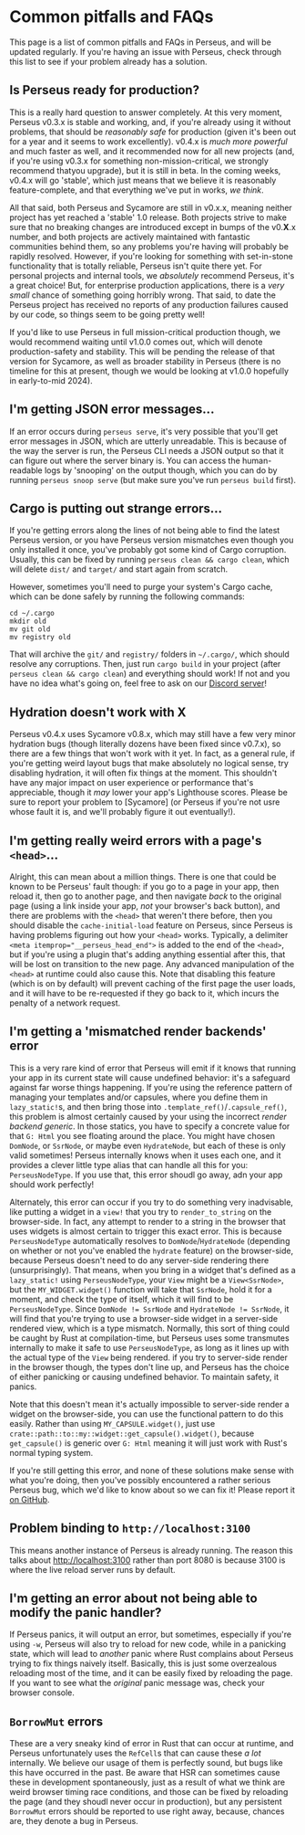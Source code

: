 # Common pitfalls and FAQs

This page is a list of common pitfalls and FAQs in Perseus, and will be updated regularly. If you're having an issue with Perseus, check through this list to see if your problem already has a solution.

## Is Perseus ready for production?

This is a really hard question to answer completely. At this very moment, Perseus v0.3.x is stable and working, and, if you're already using it without problems, that should be *reasonably safe* for production (given it's been out for a year and it seems to work excellently). v0.4.x is *much more powerful* and much faster as well, and it recommended now for all new projects (and, if you're using v0.3.x for something non-mission-critical, we strongly recommend thatyou upgrade), but it is still in beta. In the coming weeks, v0.4.x will go 'stable', which just means that we believe it is reasonably feature-complete, and that everything we've put in works, *we think*.

All that said, both Perseus and Sycamore are still in v0.x.x, meaning neither project has yet reached a 'stable' 1.0 release. Both projects strive to make sure that no breaking changes are introduced except in bumps of the v0.**X**.x number, and both projects are actively maintained with fantastic communities behind them, so any problems you're having will probably be rapidly resolved. However, if you're looking for something with set-in-stone functionality that is totally reliable, Perseus isn't quite there yet. For personal projects and internal tools, we *absolutely* recommend Perseus, it's a great choice! But, for enterprise production applications, there is a *very small* chance of something going horribly wrong. That said, to date the Perseus project has received no reports of any production failures caused by our code, so things seem to be going pretty well!

If you'd like to use Perseus in full mission-critical production though, we would recommend waiting until v1.0.0 comes out, which will denote production-safety and stability. This will be pending the release of that version for Sycamore, as well as broader stability in Perseus (there is no timeline for this at present, though we would be looking at v1.0.0 hopefully in early-to-mid 2024).

## I'm getting JSON error messages...

If an error occurs during `perseus serve`, it's very possible that you'll get error messages in JSON, which are utterly unreadable. This is because of the way the server is run, the Perseus CLI needs a JSON output so that it can figure out where the server binary is. You can access the human-readable logs by 'snooping' on the output though, which you can do by running `perseus snoop serve` (but make sure you've run `perseus build` first).

## Cargo is putting out strange errors...

If you're getting errors along the lines of not being able to find the latest Perseus version, or you have Perseus version mismatches even though you only installed it once, you've probably got some kind of Cargo corruption. Usually, this can be fixed by running `perseus clean && cargo clean`, which will delete `dist/` and `target/` and start again from scratch.

However, sometimes you'll need to purge your system's Cargo cache, which can be done safely by running the following commands:

```shell
cd ~/.cargo
mkdir old
mv git old
mv registry old
```

That will archive the `git/` and `registry/` folders in `~/.cargo/`, which should resolve any corruptions. Then, just run `cargo build` in your project (after `perseus clean && cargo clean`) and everything should work! If not and you have no idea what's going on, feel free to ask on our [Discord server](https://discord.com/invite/GNqWYWNTdp)!

## Hydration doesn't work with X

Perseus v0.4.x uses Sycamore v0.8.x, which may still have a few very minor hydration bugs (though literally dozens have been fixed since v0.7.x), so there are a few things that won't work with it yet. In fact, as a general rule, if you're getting weird layout bugs that make absolutely no logical sense, try disabling hydration, it will often fix things at the moment. This shouldn't have any major impact on user experience or performance that's appreciable, though it *may* lower your app's Lighthouse scores. Please be sure to report your problem to [Sycamore] (or Perseus if you're not usre whose fault it is, and we'll probably figure it out eventually!).

## I'm getting really weird errors with a page's `<head>`...

Alright, this can mean about a million things. There is one that could be known to be Perseus' fault though: if you go to a page in your app, then reload it, then go to another page, and then navigate *back* to the original page (using a link inside your app, *not* your browser's back button), and there are problems with the `<head>` that weren't there before, then you should disable the `cache-initial-load` feature on Perseus, since Perseus is having problems figuring out how your `<head>` works. Typically, a delimiter `<meta itemprop="__perseus_head_end">` is added to the end of the `<head>`, but if you're using a plugin that's adding anything essential after this, that will be lost on transition to the new page. Any advanced manipulation of the `<head>` at runtime could also cause this. Note that disabling this feature (which is on by default) will prevent caching of the first page the user loads, and it will have to be re-requested if they go back to it, which incurs the penalty of a network request.

## I'm getting a 'mismatched render backends' error

This is a very rare kind of error that Perseus will emit if it knows that running your app in its current state will cause undefined behavior: it's a safeguard against far worse things happening. If you're using the reference pattern of managing your templates and/or capsules, where you define them in `lazy_static!`s, and then bring those into `.template_ref()`/`.capsule_ref()`, this problem is almost certainly caused by your using the incorrect *render backend generic*. In those statics, you have to specify a concrete value for that `G: Html` you see floating around the place. You might have chosen `DomNode`, or `SsrNode`, or maybe even `HydrateNode`, but each of these is only valid sometimes! Perseus internally knows when it uses each one, and it provides a clever little type alias that can handle all this for you: `PerseusNodeType`. If you use that, this error shoudl go away, adn your app should work perfectly!

Alternately, this error can occur if you try to do something very inadvisable, like putting a widget in a `view!` that you try to `render_to_string` on the browser-side. In fact, any attempt to render to a string in the browser that uses widgets is almost certain to trigger this exact error. This is because `PerseusNodeType` automatically resolves to `DomNode`/`HydrateNode` (depending on whether or not you've enabled the `hydrate` feature) on the browser-side, because Perseus doesn't need to do any server-side rendering there (unsurprisingly). That means, when you bring in a widget that's defined as a `lazy_static!` using `PerseusNodeType`, your `View` might be a `View<SsrNode>`, but the `MY_WIDGET.widget()` function will take that `SsrNode`, hold it for a moment, and check the type of itself, which it will find to be `PerseusNodeType`. Since `DomNode != SsrNode` and `HydrateNode != SsrNode`, it will find that you're trying to use a browser-side widget in a server-side rendered view, which is a type mismatch. Normally, this sort of thing could be caught by Rust at compilation-time, but Perseus uses some transmutes internally to make it safe to use `PerseusNodeType`, as long as it lines up with the actual type of the `View` being rendered. if you try to server-side render in the browser though, the types don't line up, and Perseus has the choice of either panicking or causing undefined behavior. To maintain safety, it panics.

Note that this doesn't mean it's actually impossible to server-side render a widget on the browser-side, you can use the functional pattern to do this easily. Rather than using `MY_CAPSULE.widget()`, just use `crate::path::to::my::widget::get_capsule().widget()`, because `get_capsule()` is generic over `G: Html` meaning it will just work with Rust's normal typing system.

If you're still getting this error, and none of these solutions make sense with what you're doing, then you've possibly encountered a rather serious Perseus bug, which we'd like to know about so we can fix it! Please report it [on GitHub](https://github.com/framesurge/perseus/issues/new/choose).

## Problem binding to `http://localhost:3100`

This means another instance of Perseus is already running. The reason this talks about <http://localhost:3100> rather than port 8080 is because 3100 is where the live reload server runs by default.

## I'm getting an error about not being able to modify the panic handler?

If Perseus panics, it will output an error, but sometimes, especially if you're using `-w`, Perseus will also try to reload for new code, while in a panicking state, which will lead to *another* panic where Rust complains about Perseus trying to fix things naively itself. Basically, this is just some overzealous reloading most of the time, and it can be easily fixed by reloading the page. If you want to see what the *original* panic message was, check your browser console.

## `BorrowMut` errors

These are a very sneaky kind of error in Rust that can occur at runtime, and Perseus unfortunately uses the `RefCell`s that can cause these *a lot* internally. We believe our usage of them is perfectly sound, but bugs like this have occurred in the past. Be aware that HSR can sometimes cause these in development spontaneously, just as a result of what we think are weird browser timing race conditions, and those can be fixed by reloading the page (and they shoudl never occur in production), but any persistent `BorrowMut` errors should be reported to use right away, because, chances are, they denote a bug in Perseus.
